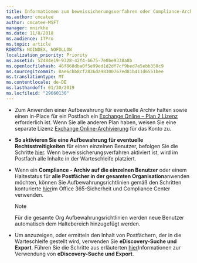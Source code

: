 ```yaml
---
title: Informationen zum beweissicherungsverfahren oder Compliance-Archiv
ms.author: cmcatee
author: cmcatee-MSFT
manager: mnirkhe
ms.date: 11/8/2018
ms.audience: ITPro
ms.topic: article
ROBOTS: NOINDEX, NOFOLLOW
localization_priority: Priority
ms.assetid: 52484e19-9328-42f4-b675-7e0be9338a8b
ms.openlocfilehash: 46f868dba0f5e99ed1d2df7cf9bed7e5ebb350c9
ms.sourcegitcommit: 0ae6cbb8cf2836da98300767ed81b411d6551bee
ms.translationtype: MT
ms.contentlocale: de-DE
ms.lasthandoff: 01/30/2019
ms.locfileid: "29660130"
---
```

- Zum Anwenden einer Aufbewahrung für eventuelle Archiv halten sowie einen in-Place für ein Postfach ein [Exchange Online – Plan 2 Lizenz](https://docs.microsoft.com/office365/servicedescriptions/office-365-platform-service-description/office-365-plan-options) erforderlich ist. Wenn Sie alle anderen Plan haben, weisen Sie eine separate Lizenz [Exchange Online-Archivierung](https://docs.microsoft.com/office365/servicedescriptions/exchange-online-archiving-service-description/exchange-online-archiving-service-description) für das Konto zu. 
    
- **So aktivieren Sie eine Aufbewahrung für eventuelle Rechtsstreitigkeiten** für einen einzelnen Benutzer, befolgen Sie die Schritte [hier](https://docs.microsoft.com/office365/SecurityCompliance/place-a-mailbox-on-litigation-hold). Wenn beweissicherungsverfahren aktiviert ist, wird im Postfach alle Inhalte in der Warteschleife platziert.
    
- Wenn ein **Compliance - Archiv auf die einzelnen Benutzer** oder einem Haltestatus für **alle Postfächer in der gesamten Organisation**anwenden möchten, können Sie Aufbewahrungsrichtlinien gemäß den Schritten konturierte [hier](https://docs.microsoft.com/Office365/securitycompliance/retention-policies )im Office 365-Sicherheit und Compliance Center verwenden.
    
    > [!NOTE]
    > Für die gesamte Org Aufbewahrungsrichtlinien werden neue Benutzer automatisch dem Haltebereich hinzugefügt werden. 
  
- Um anzuzeigen, oder ermitteln den Inhalt von Postfächern, der in die Warteschleife gestellt wird, verwenden Sie **eDiscovery-Suche und Export**. Führen Sie die Schritte aus erläuterten [hier](https://docs.microsoft.com/office365/securitycompliance/export-search-results)Informationen zur Verwendung von **eDiscovery-Suche und Export**.
    

